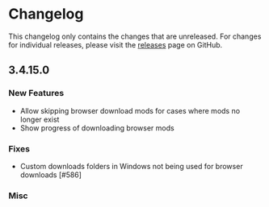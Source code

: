 # Changelog

This changelog only contains the changes that are unreleased. For changes for individual releases, please visit the
[releases](https://github.com/ATLauncher/ATLauncher/releases) page on GitHub.

## 3.4.15.0

### New Features
- Allow skipping browser download mods for cases where mods no longer exist
- Show progress of downloading browser mods

### Fixes
- Custom downloads folders in Windows not being used for browser downloads [#586]

### Misc
